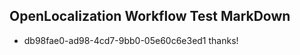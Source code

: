 ## OpenLocalization Workflow Test MarkDown
* db98fae0-ad98-4cd7-9bb0-05e60c6e3ed1 thanks!

<!--HONumber=Sep16_HO1-->


